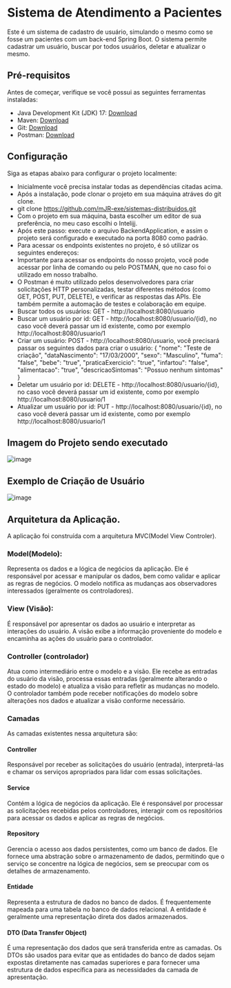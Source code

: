 # Sistema de Atendimento a Pacientes

Este é um sistema de cadastro de usuário, simulando o mesmo como se fosse um pacientes com um back-end Spring Boot. O sistema permite cadastrar um usuário, buscar por todos usuários, deletar e atualizar o mesmo.

## Pré-requisitos

Antes de começar, verifique se você possui as seguintes ferramentas instaladas:

- Java Development Kit (JDK) 17: [Download]([https://adoptopenjdk.net/](https://www.openlogic.com/openjdk-downloads))
- Maven: [Download](https://maven.apache.org/download.cgi)
- Git: [Download](https://git-scm.com/downloads)
- Postman: [Download](https://www.postman.com/downloads/)

## Configuração

Siga as etapas abaixo para configurar o projeto localmente:
- Inicialmente você precisa instalar todas as dependências citadas acima.
- Após a instalação, pode clonar o projeto em sua máquina atráves do git clone.
- git clone https://github.com/mJR-exe/sistemas-distribuidos.git
- Com o projeto em sua máquina, basta escolher um editor de sua preferência, no meu caso escolhi o Intelijj.
- Após este passo: execute o arquivo BackendApplication, e assim o projeto será configurado e executado na porta 8080 como padrão.
- Para acessar os endpoints existentes no projeto, é só utilizar os seguintes endereços:
- Importante para acessar os endpoints do nosso projeto, você pode acessar por linha de comando ou pelo POSTMAN, que no caso foi o utilizado em nosso trabalho.
- O Postman é muito utilizado pelos desenvolvedores para criar solicitações HTTP personalizadas, testar diferentes métodos (como GET, POST, PUT, DELETE), e verificar as respostas das APIs. Ele também permite a automação de testes e colaboração em equipe.
- Buscar todos os usuários: GET - http://localhost:8080/usuario
- Buscar um usuário por id: GET - http://localhost:8080/usuario/{id}, no caso você deverá passar um id existente, como por exemplo http://localhost:8080/usuario/1
- Criar um usuário: POST - http://localhost:8080/usuario, você precisará passar os seguintes dados para criar o usuário:
{
  "nome": "Teste de criação",
  "dataNascimento": "17/03/2000",
  "sexo": "Masculino",
  "fuma": "false",
  "bebe": "true",
  "praticaExercicio": "true",
  "infartou": "false",
  "alimentacao": "true",
  "descricaoSintomas": "Possuo nenhum sintomas"
}
- Deletar um usuário por id: DELETE - http://localhost:8080/usuario/{id}, no caso você deverá passar um id existente, como por exemplo http://localhost:8080/usuario/1
- Atualizar um usuário por id: PUT - http://localhost:8080/usuario/{id}, no caso você deverá passar um id existente, como por exemplo http://localhost:8080/usuario/1

## Imagem do Projeto sendo executado
![image](https://github.com/mJR-exe/sistemas-distribuidos/assets/55205777/6c4d6d11-d642-42a5-81d9-e69a89e4ab91)

## Exemplo de Criação de Usuário
![image](https://github.com/mJR-exe/sistemas-distribuidos/assets/55205777/60d4c0c5-24d5-47f6-8078-690745228969)

## Arquitetura da Aplicação.
A aplicação foi construída com a arquitetura MVC(Model View Controler).

### Model(Modelo):
Representa os dados e a lógica de negócios da aplicação. Ele é responsável por acessar e manipular os dados, bem como validar e aplicar as regras de negócios. O modelo notifica as mudanças aos observadores interessados (geralmente os controladores).

### View (Visão): 
É responsável por apresentar os dados ao usuário e interpretar as interações do usuário. A visão exibe a informação proveniente do modelo e encaminha as ações do usuário para o controlador.

### Controller (controlador)
Atua como intermediário entre o modelo e a visão. Ele recebe as entradas do usuário da visão, processa essas entradas (geralmente alterando o estado do modelo) e atualiza a visão para refletir as mudanças no modelo. O controlador também pode receber notificações do modelo sobre alterações nos dados e atualizar a visão conforme necessário.

### Camadas
As camadas existentes nessa arquitetura são: 

#### Controller
Responsável por receber as solicitações do usuário (entrada), interpretá-las e chamar os serviços apropriados para lidar com essas solicitações.

#### Service
Contém a lógica de negócios da aplicação. Ele é responsável por processar as solicitações recebidas pelos controladores, interagir com os repositórios para acessar os dados e aplicar as regras de negócios.

#### Repository
Gerencia o acesso aos dados persistentes, como um banco de dados. Ele fornece uma abstração sobre o armazenamento de dados, permitindo que o serviço se concentre na lógica de negócios, sem se preocupar com os detalhes de armazenamento.

#### Entidade
Representa a estrutura de dados no banco de dados. É frequentemente mapeada para uma tabela no banco de dados relacional. A entidade é geralmente uma representação direta dos dados armazenados.

#### DTO (Data Transfer Object)
É uma representação dos dados que será transferida entre as camadas. Os DTOs são usados para evitar que as entidades do banco de dados sejam expostas diretamente nas camadas superiores e para fornecer uma estrutura de dados específica para as necessidades da camada de apresentação.
